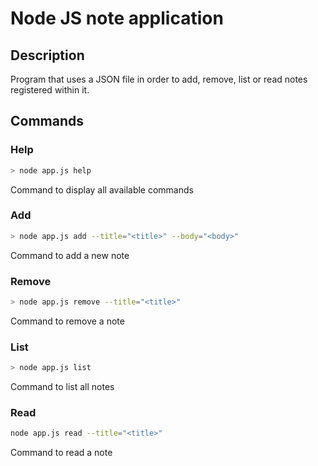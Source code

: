 # Node JS note application

## Description

Program that uses a JSON file in order to add, remove, list or read notes registered within it.

## Commands

### Help
```sh
> node app.js help
```
Command to display all available commands
<br>

### Add
```sh
> node app.js add --title="<title>" --body="<body>"
```
Command to add a new note
<br>

### Remove
```sh
> node app.js remove --title="<title>"
```
Command to remove a note
<br>

### List
```sh
> node app.js list
```
Command to list all notes
<br>

### Read
```sh
node app.js read --title="<title>"
```
Command to read a note